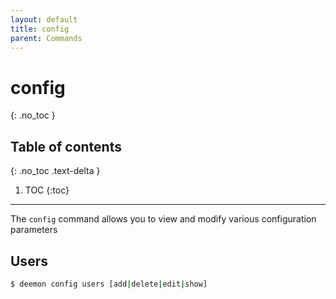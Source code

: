 ```yaml
---
layout: default
title: config
parent: Commands
---
```


# config
{: .no_toc }

## Table of contents
{: .no_toc .text-delta }

1. TOC
{:toc}

---
The `config` command allows you to view and modify various configuration parameters

## Users
```bash
$ deemon config users [add|delete|edit|show]
```